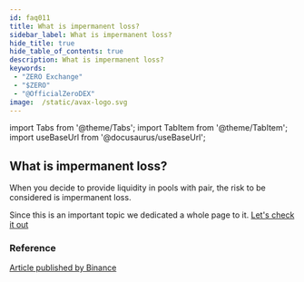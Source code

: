 ```yaml
---
id: faq011
title: What is impermanent loss?
sidebar_label: What is impermanent loss?
hide_title: true
hide_table_of_contents: true
description: What is impermanent loss?
keywords:
 - "ZERO Exchange"
 - "$ZERO"
 - "@OfficialZeroDEX"
image:  /static/avax-logo.svg
---
```


import Tabs from '@theme/Tabs';
import TabItem from '@theme/TabItem';
import useBaseUrl from '@docusaurus/useBaseUrl';

## What is impermanent loss?

When you decide to provide liquidity in pools with pair, the risk to be considered is impermanent loss.

Since this is an important topic we dedicated a whole page to it. [Let's check it out](https://0.masternode.io/docs/il)

### Reference
[Article published by Binance](https://academy.binance.com/en/articles/impermanent-loss-explained)
